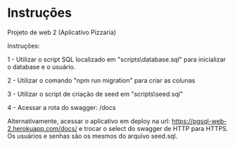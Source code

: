 # Instruções
Projeto de web 2 (Aplicativo Pizzaria)

Instruções:

1 - Utilizar o script SQL localizado em "scripts\database.sql" para inicializar o database e o usuário.

2 - Utilizar o comando "npm run migration" para criar as colunas

3 - Utilizar o script de criação de seed em "scripts\seed.sql"

4 - Acessar a rota do swagger: /docs

Alternativamente, acessar o aplicativo em deploy na url: https://pgsql-web-2.herokuapp.com/docs/ e trocar o select do swagger de HTTP para HTTPS. Os usuários e senhas são os mesmos do arquivo seed.sql.
